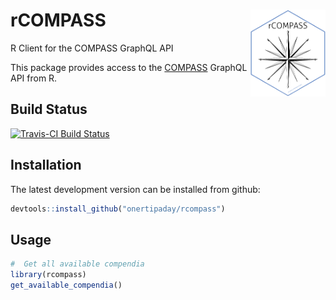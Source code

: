 
# rCOMPASS <img src="docs/images/logo.png" align="right" alt="" width="120" />

R Client for the COMPASS GraphQL API

This package provides access to the
[COMPASS](https://compass-.readthedocs.io/en/latest/index.html) GraphQL
API from R.

## Build Status

[![Travis-CI Build
Status](https://travis-ci.com/onertipaday/rcompass.svg?branch=master)](https://travis-ci.com/onertipaday/rcompass)

## Installation

The latest development version can be installed from github:

``` r
devtools::install_github("onertipaday/rcompass")
```

## Usage

``` r
#  Get all available compendia
library(rcompass)
get_available_compendia()
```
